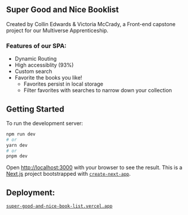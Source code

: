 
## Super Good and Nice Booklist
Created by Collin Edwards & Victoria McCrady, a Front-end capstone project for our Multiverse Apprenticeship.
### Features of our SPA:
  * Dynamic Routing
  * High accessiblity (93%)
  * Custom search
  * Favorite the books you like!
    * Favorites persist in local storage
    * Filter favorites with searches to narrow down your collection

## Getting Started

To run the development server:

```bash
npm run dev
# or
yarn dev
# or
pnpm dev
```

Open [http://localhost:3000](http://localhost:3000) with your browser to see the result.
This is a [Next.js](https://nextjs.org/) project bootstrapped with [`create-next-app`](https://github.com/vercel/next.js/tree/canary/packages/create-next-app).


## Deployment:
[`super-good-and-nice-book-list.vercel.app`](super-good-and-nice-book-list.vercel.app)
